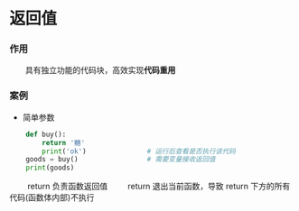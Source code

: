 # 返回值
### 作用
&emsp;&emsp;具有独立功能的代码块，高效实现**代码重用**

### 案例

* 简单参数



```python
    def buy():
        return '糖'
        print('ok')               # 运行后查看是否执行该代码
    goods = buy()                 # 需要变量接收返回值
    print(goods)
```
&emsp;&emsp; return 负责函数返回值
&emsp;&emsp; return 退出当前函数，导致 return 下方的所有代码(函数体内部)不执行







